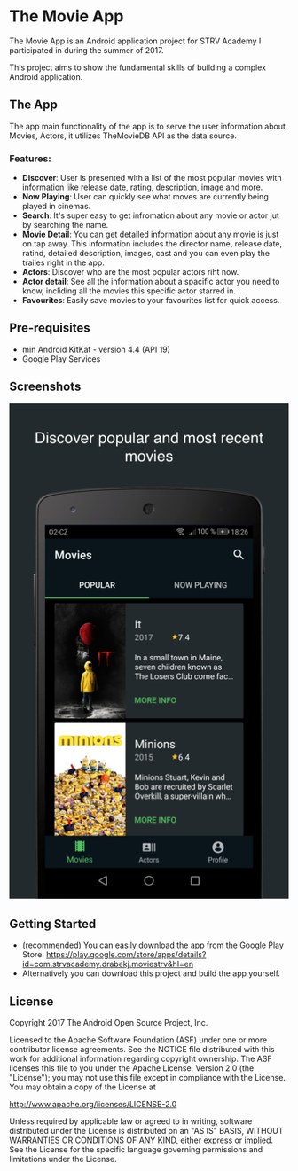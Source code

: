 # The Movie App
The Movie App is an Android application project for STRV Academy I participated in during the summer of 2017.

This project aims to show the fundamental skills of building a complex Android application.

## The App
The app main functionality of the app is to serve the user information about Movies, Actors, it utilizes TheMovieDB API as the data source.

### Features:
- **Discover**: User is presented with a list of the most popular movies with information like release date, rating, description, image and more.
- **Now Playing**: User can quickly see what moves are currently being played in cinemas.
- **Search**: It's super easy to get infromation about any movie or actor jut by searching the name.
- **Movie Detail**: You can get detailed information about any movie is just on tap away. This information includes the director name, release date, ratind, detailed description, images, cast and you can even play the trailes right in the app.
- **Actors**: Discover who are the most popular actors riht now.
- **Actor detail**: See all the information about a spacific actor you need to know, incliding all the movies this specific actor starred in.
- **Favourites**: Easily save movies to your favourites list for quick access.

## Pre-requisites
* min Android KitKat - version 4.4 (API 19)
* Google Play Services

## Screenshots
![App overview](/promo_img/app_android_1.png "App overview")

## Getting Started
* (recommended) You can easily download the app from the Google Play Store.
https://play.google.com/store/apps/details?id=com.strvacademy.drabekj.moviestrv&hl=en
* Alternatively you can download this project and build the app yourself.

## License
Copyright 2017 The Android Open Source Project, Inc.

Licensed to the Apache Software Foundation (ASF) under one or more contributor license agreements. See the NOTICE file distributed with this work for additional information regarding copyright ownership. The ASF licenses this file to you under the Apache License, Version 2.0 (the "License"); you may not use this file except in compliance with the License. You may obtain a copy of the License at

http://www.apache.org/licenses/LICENSE-2.0

Unless required by applicable law or agreed to in writing, software distributed under the License is distributed on an "AS IS" BASIS, WITHOUT WARRANTIES OR CONDITIONS OF ANY KIND, either express or implied. See the License for the specific language governing permissions and limitations under the License.
